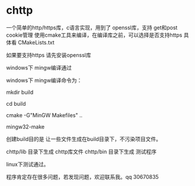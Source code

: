 # chttp
一个简单的http/https库，c语言实现，用到了 openssl库，支持 get和post cookie管理
使用cmake工具来编译，在编译库之前，可以选择是否支持https  具体看 CMakeLists.txt

如果要支持https 请先安装openssl库

windows下 mingw编译通过

windows下 mingw编译命令为：

mkdir build

cd build

cmake -G"MinGW Makefiles" ..

mingw32-make



创建build目的是 让一些文件生成在build目录下，不污染项目文件。

chttp/lib 目录下生成 chttp库文件
chttp/bin 目录下生成 测试程序



linux下测试通过。


程序肯定存在很多问题，若发现问题，欢迎联系我。qq 30670835  
